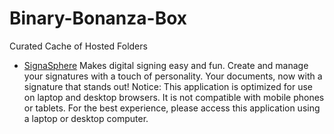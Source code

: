 # Binary-Bonanza-Box

Curated Cache of Hosted Folders

-  <a href="signaspheree.vercel.app" target="_blank">SignaSphere</a>
Makes digital signing easy and fun. Create and manage your signatures with a touch of personality. Your documents, now with a signature that stands out!
Notice: This application is optimized for use on laptop and desktop browsers. It is not compatible with mobile phones or tablets. For the best experience, please access this application using a laptop or desktop computer.
